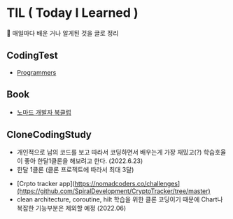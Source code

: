 # TIL ( Today I Learned )
📅 매일마다 배운 거나 알게된 것을 글로 정리

## CodingTest

* [Programmers](https://programmers.co.kr/learn/challenges)

## Book

* [노마드 개발자 북클럽](https://nomadcoders.co/challenges)


## CloneCodingStudy
- 개인적으로 남의 코드를 보고 따라서 코딩하면서 배우는게 가장 재밌고(?) 학습호율이 좋아 한달1클론을 해보려고 한다. (2022.6.23)
- 한달 1클론 (클론 프로젝트에 따라서 최대 3달)

* [Crpto tracker app](https://nomadcoders.co/challenges](https://github.com/SpiralDevelopment/CryptoTracker/tree/master)
* clean architecture, coroutine, hilt 학습을 위한 클론 코딩이기 때문에 Chart나 복잡한 기능부분은 제외할 예정 (2022.06)
